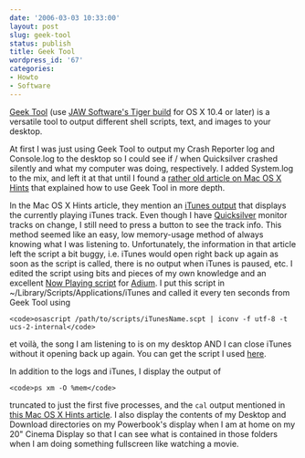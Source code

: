 ```yaml
---
date: '2006-03-03 10:33:00'
layout: post
slug: geek-tool
status: publish
title: Geek Tool
wordpress_id: '67'
categories:
- Howto
- Software
---
```


[Geek Tool](http://projects.tynsoe.org/en/geektool/) (use [JAW Software's Tiger build](http://www.jaw.it/pages/en/x_misc.html) for OS X 10.4 or later) is a versatile tool to output different shell scripts, text, and images to your desktop.

At first I was just using Geek Tool to output my Crash Reporter log and Console.log to the desktop so I could see if / when Quicksilver crashed silently and what my computer was doing, respectively.  I added System.log to the mix, and left it at that until I found a [rather old article on Mac OS X Hints](http://www.macosxhints.com/article.php?story=20040706234745708) that explained how to use Geek Tool in more depth.

In the Mac OS X Hints article, they mention an [iTunes output](http://www.macosxhints.com/article.php?story=2004070301135736) that displays the currently playing iTunes track.  Even though I have [Quicksilver](http://quicksilver.blacktree.com/) monitor tracks on change, I still need to press a button to see the track info.  This method seemed like an easy, low memory-usage method of always knowing what I was listening to.  Unfortunately, the information in that article left the script a bit buggy, i.e. iTunes would open right back up again as soon as the script is called, there is no output when iTunes is paused, etc.  I edited the script using bits and pieces of my own knowledge and an excellent [Now Playing script](http://www.adiumxtras.com/index.php?a=xtras&xtra_id=1563) for [Adium](http://adiumx.com/).  I put this script in ~/Library/Scripts/Applications/iTunes and called it every ten seconds from Geek Tool using


    
    <code>osascript /path/to/scripts/iTunesName.scpt | iconv -f utf-8 -t ucs-2-internal</code>



et voilà, the song I am listening to is on my desktop AND I can close iTunes without it opening back up again.  You can get the script I used [here](http://thomas.fiveuptons.com/blog/wp-content/uploads/2008/04/itunesnamescpt.zip)[](http://fiveuptons.com/thomas/iTunesName.scpt.zip).

In addition to the logs and iTunes, I display the output of


    
    <code>ps xm -O %mem</code>



truncated to just the first five processes, and the `cal` output mentioned in [this Mac OS X Hints article](http://www.macosxhints.com/article.php?story=20040625094428394).  I also display the contents of my Desktop and Download directories on my Powerbook's display when I am at home on my 20" Cinema Display so that I can see what is contained in those folders when I am doing something fullscreen like watching a movie.
